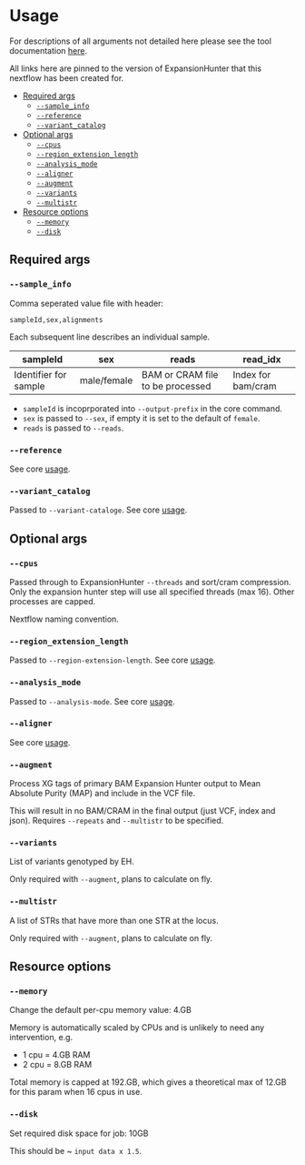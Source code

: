 # Usage <!-- omit in toc -->

For descriptions of all arguments not detailed here please see the tool documentation [here][eh-usage].

All links here are pinned to the version of ExpansionHunter that this nextflow has been created for.

- [Required args](#required-args)
  - [`--sample_info`](#--sample_info)
  - [`--reference`](#--reference)
  - [`--variant_catalog`](#--variant_catalog)
- [Optional args](#optional-args)
  - [`--cpus`](#--cpus)
  - [`--region_extension_length`](#--region_extension_length)
  - [`--analysis_mode`](#--analysis_mode)
  - [`--aligner`](#--aligner)
  - [`--augment`](#--augment)
  - [`--variants`](#--variants)
  - [`--multistr`](#--multistr)
- [Resource options](#resource-options)
  - [`--memory`](#--memory)
  - [`--disk`](#--disk)

## Required args

### `--sample_info`

Comma seperated value file with header:

```
sampleId,sex,alignments
```

Each subsequent line describes an individual sample.

| sampleId              | sex         | reads                            | read_idx           |
| --------------------- | ----------- | -------------------------------- | ------------------ |
| Identifier for sample | male/female | BAM or CRAM file to be processed | Index for bam/cram |

- `sampleId` is incoprporated into `--output-prefix` in the core command.
- `sex` is passed to `--sex`, if empty it is set to the default of `female`.
- `reads` is passed to `--reads`.

### `--reference`

See core [usage][eh-usage].

### `--variant_catalog`

Passed to `--variant-cataloge`. See core [usage][eh-usage].

## Optional args

### `--cpus`

Passed through to ExpansionHunter `--threads` and sort/cram compression.  Only the expansion hunter step will use all
specified threads (max 16).  Other processes are capped.

Nextflow naming convention.

### `--region_extension_length`

Passed to `--region-extension-length`. See core [usage][eh-usage].

### `--analysis_mode`

Passed to `--analysis-mode`. See core [usage][eh-usage].

### `--aligner`

See core [usage][eh-usage].

### `--augment`

Process XG tags of primary BAM Expansion Hunter output to Mean Absolute Purity (MAP) and include in the VCF file.

This will result in no BAM/CRAM in the final output (just VCF, index and json).  Requires `--repeats` and `--multistr`
to be specified.

### `--variants`

List of variants genotyped by EH.

Only required with `--augment`, plans to calculate on fly.

### `--multistr`

A list of STRs that have more than one STR at the locus.

Only required with `--augment`, plans to calculate on fly.

## Resource options

### `--memory`

Change the default per-cpu memory value: 4.GB

Memory is automatically scaled by CPUs and is unlikely to need any intervention, e.g.

- 1 cpu = 4.GB RAM
- 2 cpu = 8.GB RAM

Total memory is capped at 192.GB, which gives a theoretical max of 12.GB for this param when 16 cpus in use.

### `--disk`

Set required disk space for job: 10GB

This should be ~ `input data x 1.5`.

<!-- refs -->

[eh-usage]: https://github.com/Illumina/ExpansionHunter/blob/v5.0.0/docs/03_Usage.md
